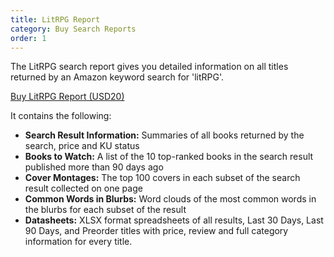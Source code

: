 ```yaml
---
title: LitRPG Report
category: Buy Search Reports
order: 1
---
```


The LitRPG search report gives you detailed information on all titles returned by an Amazon keyword search for 'litRPG'.  

<a href="https://gum.co/litrpg" class="btn btn--m btn--gray" target="_blank">Buy LitRPG Report (USD20)</a>

It contains the following:
- **Search Result Information:** Summaries of all books returned by the search, price and KU status
- **Books to Watch:** A list of the 10 top-ranked books in the search result published more than 90 days ago
- **Cover Montages:** The top 100 covers in each subset of the search result collected on one page
- **Common Words in Blurbs:** Word clouds of the most common words in the blurbs for each subset of the result
- **Datasheets:** XLSX format spreadsheets of all results, Last 30 Days, Last 90 Days, and Preorder titles with price, review and full category information for every title.